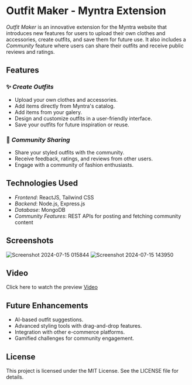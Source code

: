 # Outfit Maker - Myntra Extension

*Outfit Maker* is an innovative extension for the Myntra website that introduces new features for users to upload their own clothes and accessories, create outfits, and save them for future use. It also includes a *Community* feature where users can share their outfits and receive public reviews and ratings.

## Features

### ✨ *Create Outfits*
- Upload your own clothes and accessories.
- Add items directly from Myntra's catalog.
- Add items from your galery.
- Design and customize outfits in a user-friendly interface.
- Save your outfits for future inspiration or reuse.

### 🌟 *Community Sharing*
- Share your styled outfits with the community.
- Receive feedback, ratings, and reviews from other users.
- Engage with a community of fashion enthusiasts.


## Technologies Used

- *Frontend*: ReactJS, Tailwind CSS
- *Backend*: Node.js, Express.js
- *Database*: MongoDB
- *Community Features*: REST APIs for posting and fetching community content

## Screenshots
![Screenshot 2024-07-15 015844](https://github.com/user-attachments/assets/c465852a-fc30-431d-866c-586d8e6f420c)
![Screenshot 2024-07-15 143950](https://github.com/user-attachments/assets/124082db-12e6-4b0a-8730-7fc9bbd0743b)


## Video
Click here to watch the preview <a href="https://drive.google.com/file/d/1_6OTN2JijkabYCJ4Zk0cplOLmMSC4UG1/view?usp=sharing"> Video</a>


## Future Enhancements
- AI-based outfit suggestions.
- Advanced styling tools with drag-and-drop features.
- Integration with other e-commerce platforms.
- Gamified challenges for community engagement.

## License
This project is licensed under the MIT License. See the LICENSE file for details.

